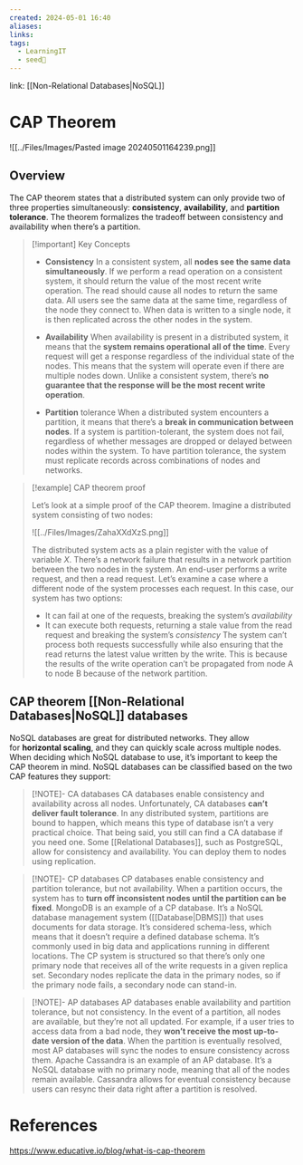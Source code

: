 ```yaml
---
created: 2024-05-01 16:40
aliases: 
links: 
tags:
  - LearningIT
  - seed🌱
---
```

link: [[Non-Relational Databases|NoSQL]]

# CAP Theorem

![[../Files/Images/Pasted image 20240501164239.png]]

## Overview

The CAP theorem states that a distributed system can only provide two of three properties simultaneously: **consistency**, **availability**, and **partition tolerance**. The theorem formalizes the tradeoff between consistency and availability when there’s a partition.


> [!important] Key Concepts
> - **Consistency**
> 	In a consistent system, all **nodes see the same data simultaneously**. If we perform a read operation on a consistent system, it should return the value of the most recent write operation. The read should cause all nodes to return the same data. All users see the same data at the same time, regardless of the node they connect to. When data is written to a single node, it is then replicated across the other nodes in the system.
> 
> - **Availability**
>	When availability is present in a distributed system, it means that the **system remains operational all of the time**. Every request will get a response regardless of the individual state of the nodes. This means that the system will operate even if there are multiple nodes down. Unlike a consistent system, there’s **no guarantee that the response will be the most recent write operation**.
>
> - **Partition** tolerance
>	When a distributed system encounters a partition, it means that there’s a **break in communication between nodes**. If a system is partition-tolerant, the system does not fail, regardless of whether messages are dropped or delayed between nodes within the system. To have partition tolerance, the system must replicate records across combinations of nodes and networks.


> [!example]  CAP theorem proof
> 
> Let’s look at a simple proof of the CAP theorem. Imagine a distributed system consisting of two nodes:
> 
> ![[../Files/Images/ZahaXXdXzS.png]]
>
>The distributed system acts as a plain register with the value of variable _X_. There’s a network failure that results in a network partition between the two nodes in the system. An end-user performs a write request, and then a read request. Let’s examine a case where a different node of the system processes each request. In this case, our system has two options:
>- It can fail at one of the requests, breaking the system’s _availability_
>- It can execute both requests, returning a stale value from the read request and breaking the system’s _consistency_
>The system can’t process both requests successfully while also ensuring that the read returns the latest value written by the write. This is because the results of the write operation can’t be propagated from node A to node B because of the network partition.

## CAP theorem [[Non-Relational Databases|NoSQL]] databases

NoSQL databases are great for distributed networks. They allow for **horizontal scaling**, and they can quickly scale across multiple nodes. When deciding which NoSQL database to use, it’s important to keep the CAP theorem in mind. NoSQL databases can be classified based on the two CAP features they support:

> [!NOTE]- CA databases
> 	CA databases enable consistency and availability across all nodes. Unfortunately, CA databases **can’t deliver fault tolerance**. In any distributed system, partitions are bound to happen, which means this type of database isn’t a very practical choice. That being said, you still can find a CA database if you need one. Some [[Relational Databases]], such as PostgreSQL, allow for consistency and availability. You can deploy them to nodes using replication.


> [!NOTE]- CP databases
>	CP databases enable consistency and partition tolerance, but not availability. When a partition occurs, the system has to **turn off inconsistent nodes until the partition can be fixed**. MongoDB is an example of a CP database. It’s a NoSQL database management system ([[Database|DBMS]]) that uses documents for data storage. It’s considered schema-less, which means that it doesn’t require a defined database schema. It’s commonly used in big data and applications running in different locations. The CP system is structured so that there’s only one primary node that receives all of the write requests in a given replica set. Secondary nodes replicate the data in the primary nodes, so if the primary node fails, a secondary node can stand-in.


> [!NOTE]- AP databases
>	AP databases enable availability and partition tolerance, but not consistency. In the event of a partition, all nodes are available, but they’re not all updated. For example, if a user tries to access data from a bad node, they **won’t receive the most up-to-date version of the data**. When the partition is eventually resolved, most AP databases will sync the nodes to ensure consistency across them. Apache Cassandra is an example of an AP database. It’s a NoSQL database with no primary node, meaning that all of the nodes remain available. Cassandra allows for eventual consistency because users can resync their data right after a partition is resolved.

# References

https://www.educative.io/blog/what-is-cap-theorem


